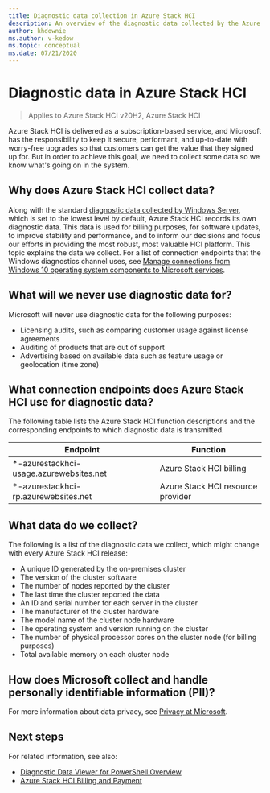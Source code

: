 ```yaml
---
title: Diagnostic data collection in Azure Stack HCI
description: An overview of the diagnostic data collected by the Azure Stack HCI operating system and billing service, and how to control what data Microsoft collects.
author: khdownie
ms.author: v-kedow
ms.topic: conceptual
ms.date: 07/21/2020
---
```


# Diagnostic data in Azure Stack HCI

> Applies to Azure Stack HCI v20H2, Azure Stack HCI

Azure Stack HCI is delivered as a subscription-based service, and Microsoft has the responsibility to keep it secure, performant, and up-to-date with worry-free upgrades so that customers can get the value that they signed up for. But in order to achieve this goal, we need to collect some data so we know what's going on in the system.

## Why does Azure Stack HCI collect data?

 Along with the standard [diagnostic data collected by Windows Server](/windows/privacy/configure-windows-diagnostic-data-in-your-organization), which is set to the lowest level by default, Azure Stack HCI records its own diagnostic data. This data is used for billing purposes, for software updates, to improve stability and performance, and to inform our decisions and focus our efforts in providing the most robust, most valuable HCI platform. This topic explains the data we collect. For a list of connection endpoints that the Windows diagnostics channel uses, see [Manage connections from Windows 10 operating system components to Microsoft services](/windows/privacy/manage-connections-from-windows-operating-system-components-to-microsoft-services).

## What will we never use diagnostic data for?

Microsoft will never use diagnostic data for the following purposes:

- Licensing audits, such as comparing customer usage against license agreements
- Auditing of products that are out of support
- Advertising based on available data such as feature usage or geolocation (time zone)

## What connection endpoints does Azure Stack HCI use for diagnostic data?

The following table lists the Azure Stack HCI function descriptions and the corresponding endpoints to which diagnostic data is transmitted.

| Endpoint                                 | Function                          |
| ---------------------------------------- | --------------------------------- |
| *-azurestackhci-usage.azurewebsites.net  | Azure Stack HCI billing           |
| *-azurestackhci-rp.azurewebsites.net     | Azure Stack HCI resource provider |

## What data do we collect?

The following is a list of the diagnostic data we collect, which might change with every Azure Stack HCI release:

- A unique ID generated by the on-premises cluster
- The version of the cluster software
- The number of nodes reported by the cluster
- The last time the cluster reported the data
- An ID and serial number for each server in the cluster
- The manufacturer of the cluster hardware
- The model name of the cluster node hardware
- The operating system and version running on the cluster
- The number of physical processor cores on the cluster node (for billing purposes)
- Total available memory on each cluster node

## How does Microsoft collect and handle personally identifiable information (PII)?

For more information about data privacy, see [Privacy at Microsoft](/privacy).

## Next steps

For related information, see also:

- [Diagnostic Data Viewer for PowerShell Overview](/windows/privacy/microsoft-diagnosticdataviewer)
- [Azure Stack HCI Billing and Payment](billing.md)
